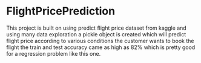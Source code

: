 # FlightPricePrediction
This project is built on using predict flight price dataset from kaggle
and using many data exploration a pickle object is created which will predict
flight price according to various conditions the customer wants to book the flight
the train and test accuracy came as high as 82% which is pretty good for a
regression problem like this one.
